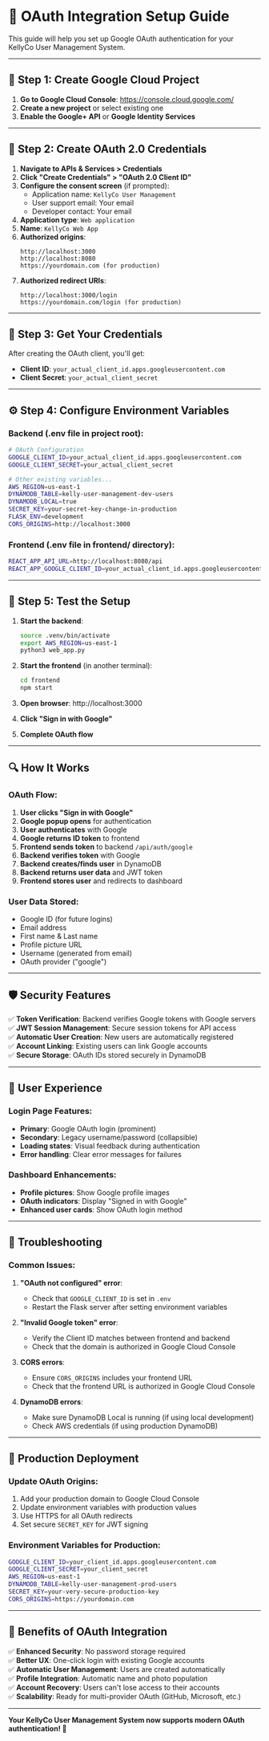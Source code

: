 # 🔐 **OAuth Integration Setup Guide**

This guide will help you set up Google OAuth authentication for your KellyCo User Management System.

---

## 🎯 **Step 1: Create Google Cloud Project**

1. **Go to Google Cloud Console**: https://console.cloud.google.com/
2. **Create a new project** or select existing one
3. **Enable the Google+ API** or **Google Identity Services**

---

## 🔧 **Step 2: Create OAuth 2.0 Credentials**

1. **Navigate to APIs & Services > Credentials**
2. **Click "Create Credentials" > "OAuth 2.0 Client ID"**
3. **Configure the consent screen** (if prompted):
   - Application name: `KellyCo User Management`
   - User support email: Your email
   - Developer contact: Your email
4. **Application type**: `Web application`
5. **Name**: `KellyCo Web App`
6. **Authorized origins**:
   ```
   http://localhost:3000
   http://localhost:8080
   https://yourdomain.com (for production)
   ```
7. **Authorized redirect URIs**:
   ```
   http://localhost:3000/login
   https://yourdomain.com/login (for production)
   ```

---

## 🔑 **Step 3: Get Your Credentials**

After creating the OAuth client, you'll get:
- **Client ID**: `your_actual_client_id.apps.googleusercontent.com`
- **Client Secret**: `your_actual_client_secret`

---

## ⚙️ **Step 4: Configure Environment Variables**

### **Backend (.env file in project root):**
```bash
# OAuth Configuration
GOOGLE_CLIENT_ID=your_actual_client_id.apps.googleusercontent.com
GOOGLE_CLIENT_SECRET=your_actual_client_secret

# Other existing variables...
AWS_REGION=us-east-1
DYNAMODB_TABLE=kelly-user-management-dev-users
DYNAMODB_LOCAL=true
SECRET_KEY=your-secret-key-change-in-production
FLASK_ENV=development
CORS_ORIGINS=http://localhost:3000
```

### **Frontend (.env file in frontend/ directory):**
```bash
REACT_APP_API_URL=http://localhost:8080/api
REACT_APP_GOOGLE_CLIENT_ID=your_actual_client_id.apps.googleusercontent.com
```

---

## 🚀 **Step 5: Test the Setup**

1. **Start the backend**:
   ```bash
   source .venv/bin/activate
   export AWS_REGION=us-east-1
   python3 web_app.py
   ```

2. **Start the frontend** (in another terminal):
   ```bash
   cd frontend
   npm start
   ```

3. **Open browser**: http://localhost:3000
4. **Click "Sign in with Google"**
5. **Complete OAuth flow**

---

## 🔍 **How It Works**

### **OAuth Flow:**
1. **User clicks "Sign in with Google"**
2. **Google popup opens** for authentication
3. **User authenticates** with Google
4. **Google returns ID token** to frontend
5. **Frontend sends token** to backend `/api/auth/google`
6. **Backend verifies token** with Google
7. **Backend creates/finds user** in DynamoDB
8. **Backend returns user data** and JWT token
9. **Frontend stores user** and redirects to dashboard

### **User Data Stored:**
- Google ID (for future logins)
- Email address
- First name & Last name
- Profile picture URL
- Username (generated from email)
- OAuth provider ("google")

---

## 🛡️ **Security Features**

✅ **Token Verification**: Backend verifies Google tokens with Google servers  
✅ **JWT Session Management**: Secure session tokens for API access  
✅ **Automatic User Creation**: New users are automatically registered  
✅ **Account Linking**: Existing users can link Google accounts  
✅ **Secure Storage**: OAuth IDs stored securely in DynamoDB  

---

## 🎨 **User Experience**

### **Login Page Features:**
- **Primary**: Google OAuth login (prominent)
- **Secondary**: Legacy username/password (collapsible)
- **Loading states**: Visual feedback during authentication
- **Error handling**: Clear error messages for failures

### **Dashboard Enhancements:**
- **Profile pictures**: Show Google profile images
- **OAuth indicators**: Display "Signed in with Google"
- **Enhanced user cards**: Show OAuth login method

---

## 🚨 **Troubleshooting**

### **Common Issues:**

1. **"OAuth not configured" error**:
   - Check that `GOOGLE_CLIENT_ID` is set in `.env`
   - Restart the Flask server after setting environment variables

2. **"Invalid Google token" error**:
   - Verify the Client ID matches between frontend and backend
   - Check that the domain is authorized in Google Cloud Console

3. **CORS errors**:
   - Ensure `CORS_ORIGINS` includes your frontend URL
   - Check that the frontend URL is authorized in Google Cloud Console

4. **DynamoDB errors**:
   - Make sure DynamoDB Local is running (if using local development)
   - Check AWS credentials (if using production DynamoDB)

---

## 🎯 **Production Deployment**

### **Update OAuth Origins:**
1. Add your production domain to Google Cloud Console
2. Update environment variables with production values
3. Use HTTPS for all OAuth redirects
4. Set secure `SECRET_KEY` for JWT signing

### **Environment Variables for Production:**
```bash
GOOGLE_CLIENT_ID=your_client_id.apps.googleusercontent.com
GOOGLE_CLIENT_SECRET=your_client_secret
AWS_REGION=us-east-1
DYNAMODB_TABLE=kelly-user-management-prod-users
SECRET_KEY=your-very-secure-production-key
CORS_ORIGINS=https://yourdomain.com
```

---

## 🎉 **Benefits of OAuth Integration**

✅ **Enhanced Security**: No password storage required  
✅ **Better UX**: One-click login with existing Google accounts  
✅ **Automatic User Management**: Users are created automatically  
✅ **Profile Integration**: Automatic name and photo population  
✅ **Account Recovery**: Users can't lose access to their accounts  
✅ **Scalability**: Ready for multi-provider OAuth (GitHub, Microsoft, etc.)  

---

**Your KellyCo User Management System now supports modern OAuth authentication! 🚀**
